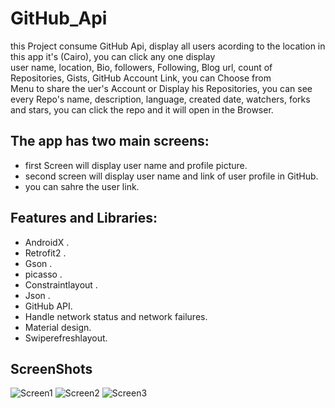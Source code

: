 # GitHub_Api

this Project consume GitHub Api, display all users acording to the location in this app it's (Cairo), you can click any one display<br/>
user name, location, Bio, followers, Following, Blog url, count of Repositories, Gists, GitHub Account Link, you can Choose from <br/>
Menu to share the uer's Account or Display his Repositories, you can see every Repo's name, description, language, created date,
watchers, forks and stars, you can click the repo and it will open in the Browser.<br/>

## The app has two main screens:

   - first Screen will display user name and profile picture.<br/>
   - second screen will display user name and link of user profile in GitHub.<br/>
   - you can sahre the user link.<br/>


## Features and Libraries:

   - AndroidX .<br/>
   - Retrofit2 .<br/>
   - Gson .<br/>
   - picasso .<br/>
   - Constraintlayout .<br/>
   - Json .<br/>
   - GitHub API.<br/>
   - Handle network status and network failures.<br/>
   - Material design.<br/>
   - Swiperefreshlayout.<br/>
   
## ScreenShots<br/>
![Screen1](https://user-images.githubusercontent.com/11637355/80854888-fafc0180-8c3b-11ea-9dea-680a562f5181.png)
![Screen2](https://user-images.githubusercontent.com/11637355/80854889-fd5e5b80-8c3b-11ea-9729-ae49b73f8602.png)
![Screen3](https://user-images.githubusercontent.com/11637355/80854891-ffc0b580-8c3b-11ea-8e5a-fd6634e827ec.png)
